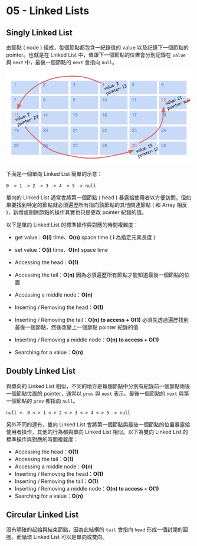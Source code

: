 # 05 - Linked Lists

## Singly Linked List
由節點 ( node ) 組成，每個節點都包含一紀錄值的 value 以及記錄下一個節點的 pointer。也就是在 Linked List 中，值跟下一個節點的位置會分別記錄在 `value` 與 `next` 中，最後一個節點的 `next` 會指向 `null`。

![](/images/5-1.png)

下面是一個單向 Linked List 簡單的示意：
```
0 -> 1 -> 2 -> 3 -> 4 -> 5 -> null
```

單向的 Linked List 通常會將第一個節點 ( head ) 暴露給使用者以方便訪問，但如果要找到特定的節點就必須遍歷所有指向該節點的其他關連節點 ( 和 Array 相反 )，新增或刪除節點的操作其實也只是更改 pointer 紀錄的值。

以下是單向 Linked List 的標準操作與對應的時間複雜度：
* get value：**O(i)** time、**O(n)** space time ( **i** 為指定元素長度 )
* set value：**O(i)** time、**O(n)** space time
* Accessing the head：**O(1)**
* Accessing the tail：**O(n)**
  因為必須遍歷所有節點才能知道最後一個節點的位置
  <br/>
  
* Accessing a middle node：**O(n)**
* Inserting / Removing the head：**O(1)**
* Inserting / Removing the tail：**O(n) to access + O(1)**
  必須先透過遍歷找到最後一個節點，然後改變上一個節點 pointer 紀錄的值
  <br/>

* Inserting / Removing a middle node：**O(n) to access + O(1)**
* Searching for a value：**O(n)**

## Doubly Linked List
與單向的 Linked List 相似，不同的地方是每個節點中分別有紀錄前一個節點雨後一個節點位置的 pointer，通常以 `prev` 與 `next` 表示。最後一個節點的 `next` 與第一個節點的 `prev` 都指向 `null`。

```
null <- 0 <-> 1 <-> 2 <-> 3 <-> 4 <-> 5 -> null
```

另外不同的還有，雙向 Linked List 會將第一個節點與最後一個節點的位置暴露給使用者操作，其他的行為都與單向 Linked List 相似。以下為雙向 Linked List 的標準操作與對應的時間複雜度：

* Accessing the head：**O(1)**
* Accessing the tail：**O(1)**
* Accessing a middle node：**O(n)**
* Inserting / Removing the head：**O(1)**
* Inserting / Removing the tail：**O(1)**
* Inserting / Removing a middle node：**O(n) to access + O(1)**
* Searching for a value：**O(n)**

## Circular Linked List
沒有明確的起始與結束節點，因為此結構的 `tail` 會指向 `head` 形成一個封閉的圓圈。而循環 Linked List 可以是單向或雙向。